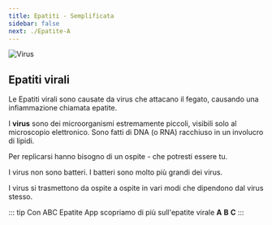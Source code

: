 ```yaml
---
title: Epatiti - Semplificata
sidebar: false
next: ./Epatite-A
---
```


![Virus ](../assets/images/virus.jpg)

## Epatiti virali

Le Epatiti virali sono causate da virus che attacano il fegato, causando una infiammazione chiamata epatite.

I **virus** sono dei microorganismi estremamente piccoli, visibili solo al microscopio elettronico. Sono fatti di DNA (o RNA) racchiuso in un involucro di lipidi.

Per replicarsi hanno bisogno di un ospite - che potresti essere tu.

I virus non sono batteri. I batteri sono molto più grandi dei virus.

I virus si trasmettono da ospite a ospite in vari modi che dipendono dal virus stesso.

::: tip Con ABC Epatite App
scopriamo di più sull'epatite virale **A** **B** **C**
:::
